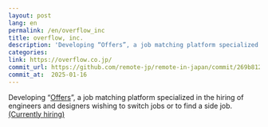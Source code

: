 ```yaml
---
layout: post
lang: en
permalink: /en/overflow_inc
title: overflow, inc.
description: 'Developing “Offers”, a job matching platform specialized in the hiring of engineers and designers wishing to switch jobs or to find a side job. (Currently hiring)'
categories: 
link: https://overflow.co.jp/
commit_url: https://github.com/remote-jp/remote-in-japan/commit/269b8121aa196f71e3b6ae053662484bf0056892
commit_at:  2025-01-16
---
```


<p>Developing “<a href="https://offers.jp">Offers</a>”, a job matching platform specialized in the hiring of engineers and designers wishing to switch jobs or to find a side job. <a href="https://overflow.co.jp/recruit">(Currently hiring)</a></p>
